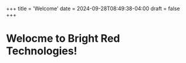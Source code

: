 +++
title = 'Welcome'
date = 2024-09-28T08:49:38-04:00
draft = false
+++
# Welocme to Bright Red Technologies!
